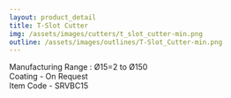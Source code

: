 ```yaml
---
layout: product_detail
title: T-Slot Cutter
img: /assets/images/cutters/t_slot_cutter-min.png
outline: /assets/images/outlines/T-Slot_Cutter-min.png
---
```

Manufacturing Range : Ø15=2 to Ø150<br>
Coating - On Request<br>
Item Code - SRVBC15